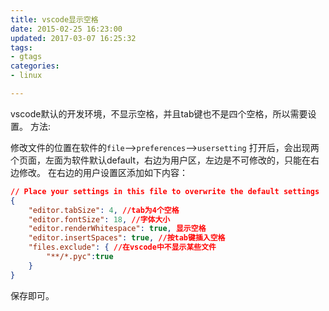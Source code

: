```yaml
---
title: vscode显示空格
date: 2015-02-25 16:23:00
updated: 2017-03-07 16:25:32
tags: 
- gtags
categories: 
- linux

---
```

vscode默认的开发环境，不显示空格，并且tab键也不是四个空格，所以需要设置。
方法:

修改文件的位置在软件的`file`-->`preferences`-->`usersetting`
打开后，会出现两个页面，左面为软件默认default，右边为用户区，左边是不可修改的，只能在右边修改。
在右边的用户设置区添加如下内容：


<!--more-->


```json
// Place your settings in this file to overwrite the default settings
{
	"editor.tabSize": 4, //tab为4个空格
	"editor.fontSize": 18, //字体大小
	"editor.renderWhitespace": true, 显示空格
	"editor.insertSpaces": true, //按tab键插入空格
    "files.exclude": { //在vscode中不显示某些文件
        "**/*.pyc":true
	}
}
```
保存即可。
